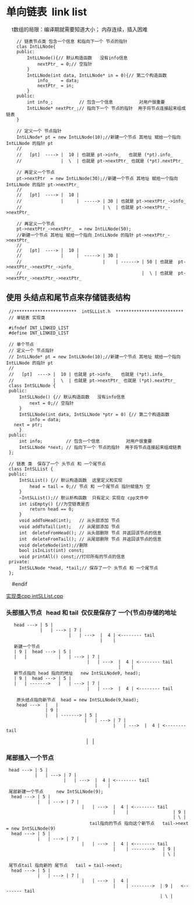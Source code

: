 # 单向链表  link list
     t数组的局限：编译期就需要知道大小； 内存连续，插入困难
     
        // 链表节点类 包含一个信息 和指向下一个 节点的指针
        clas IntLLNode{
        public:
            IntLLNode(){// 默认构造函数   没有info信息
                nextPtr_ = 0;// 空指针
            }
            IntLLNode(int data, IntLLNode* in = 0){// 第二个构造函数
                info_    = data;
                nextPtr_ = in;
            }
        public:
            int info_;          // 包含一个信息          对用户很重要
            IntLLNode* nextPtr_;// 指向下一个 节点的指针  用于将节点连接起来组成链表
        }

        // 定义一个 节点指针
        IntLLNode* pt = new IntLLNode(10);//新建一个节点 其地址 赋给一个指向 IntLLNode 的指针 pt
        //
        //   [pt]  ----> |  10 | 也就是 pt->info_   也就是 (*pt).info_
        //               |  \  | 也就是 pt->nextPtr_ 也就是 (*pt).nextPtr_ 

        // 再定义一个节点
        pt->nextPtr  = new IntLLNode(30);//新建一个节点 其地址 赋给一个指向 IntLLNode 的指针 pt->nextPtr_
        //
        //   [pt]  ----> |  10 |  
        //               |     |  -----> | 30 | 也就是 pt->nextPtr_->info_
        //                               | \  | 也就是 pt->nextPtr_->nextPtr_

        // 再定义一个节点
        pt->nextPtr_->nextPtr_  = new IntLLNode(50);
        //新建一个节点 其地址 赋给一个指向 IntLLNode 的指针 pt->nextPtr_->nextPtr_
        //
        //   [pt]  ----> |  10 |  
        //               |     |  -----> | 30 |  
        //                               |    | ------> | 50 | 也就是  pt->nextPtr_->nextPtr_->info_
        //                                              |  \ | 也就是  pt->nextPtr_->nextPtr_->nextPtr_


## 使用 头结点和尾节点来存储链表结构
     //************************  intSLList.h  **************************
     // 单链表 实现类 

     #ifndef INT_LINKED_LIST
     #define INT_LINKED_LIST

     // 单个节点
     // 定义一个 节点指针
     // IntLLNode* pt = new IntLLNode(10);//新建一个节点 其地址 赋给一个指向 IntLLNode 的指针 pt
     //
     //   [pt]  ----> |  10 | 也就是 pt->info_   也就是 (*pt).info_
     //               |  \  | 也就是 pt->nextPtr_ 也就是 (*pt).nextPtr_  
     class IntSLLNode {
     public:
         IntSLLNode() {// 默认构造函数   没有info信息
             next = 0;// 空指针
         }
         IntSLLNode(int data, IntSLLNode *ptr = 0) {// 第二个构造函数
             info = data; 
       next = ptr;
         }
     public:    
         int info;         // 包含一个信息          对用户很重要
         IntSLLNode *next; // 指向下一个 节点的指针  用于将节点连接起来组成链表
     };

     // 链表 类  保存了一个 头节点 和 一个尾节点 
     class IntSLList {
     public:
         IntSLList() {// 默认构造函数  这里定义和实现 
             head = tail = 0;// 节点 和 一个尾节点 指针赋值为 空 
         }
         ~IntSLList();// 默认析构函数  只有定义 实现在 cpp文件中 
         int isEmpty() {//为空链表是否 
             return head == 0;
         }
         void addToHead(int);   // 从头部添加 节点 
         void addToTail(int);   // 从尾部添加 节点 
         int  deleteFromHead(); // 从头部删除 节点 并返回该节点的信息 
         int  deleteFromTail(); // 从尾部删除 节点 并返回该节点的信息 
         void deleteNode(int);//删除 
         bool isInList(int) const;
         void printAll() const;//打印所有的节点的信息   
     private:
         IntSLLNode *head, *tail;// 保存了一个 头节点 和 一个尾节点
     };
     #endif
     
[实现类cpp intSLList.cpp](datastructure_code/cpp_version/intSLList.cpp)

### 头部插入节点   head 和 tail  仅仅是保存了 一个(节点)存储的地址
       head ---> | 5 |  
                 |   | ---> | 7 |
                            |   | --->  |  4 | <-------- tail
                                        |    |
       新建一个节点                                 
       | 9 |  head ---> | 5 |  
       |   |            |   | ---> | 7 |
                                   |   | --->  |  4 | <-------- tail
                                               |    |   
       新节点指向 head 指向的地址   new IntSLLNode9, head);
       | 9 |  head ---> | 5 |  
       |   | ------->   |   | ---> | 7 |
                                   |   | --->  |  4 | <-------- tail

        原头结点指向新节点  head = new IntSLLNode(9,head);
        head --->  |   | 
                   | 9 |  
                   |   | -------> | 5 |  
                                  |   | ---> | 7 |
                                             |   | --->  |  4 | <-------- tail
                                                         |    |       
                                                         
### 尾部插入一个节点
     head ---> | 5 |  
               |   | ---> | 7 |
                          |   | --->  |  4 | <-------- tail
                                      |    |
     尾部新建一个节点     new IntSLLNode(9);                             
      head ---> | 5 |  
                |   | ---> | 7 |
                                 |   | --->  |  4 | <-------- tail
                                             |    |                 | 9 |   
                                                                    | \ |                                 tail指向的节点 指向这个新节点   tail->next = new IntSLLNode(9)
      head ---> | 5 |  
                |   | ---> | 7 |
                                 |   | --->  |  4 | <-------- tail
                                             |    | -------->   | 9 |   
                                                                | \ | 

     尾节点tail 指向新的 尾节点   tail = tail->next;
      head ---> | 5 |  
                |   | ---> | 7 |
                                 |   | --->  |  4 | 
                                             |    | -------->  | 9 |   <-------- tail
                                                               | \ |                                 
